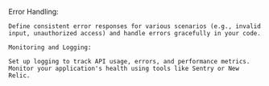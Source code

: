 Error Handling:

    Define consistent error responses for various scenarios (e.g., invalid input, unauthorized access) and handle errors gracefully in your code.

    Monitoring and Logging:

    Set up logging to track API usage, errors, and performance metrics.
    Monitor your application's health using tools like Sentry or New Relic.